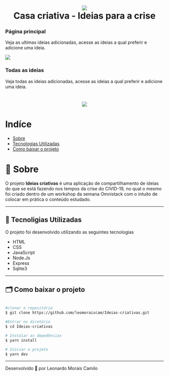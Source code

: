 <h1 align='center'>
  <img src='https://ik.imagekit.io/xa9e0paa00/logo_4oOqTLdp8.png'>
  <br />
  Casa criativa - Ideias para a crise
</h1>

### Página principal

Veja as ultimas ideias adicionadas, acesse as ideias a qual preferir e adicione uma ideia.

  <img src='https://ik.imagekit.io/xa9e0paa00/Ideias_criativas_-_Application/Captura_de_tela_de_2020-05-03_10-44-51_lSV5XPbYI.png'>

### Todas as ideias

Veja todas as ideias adicionadas, acesse as ideias a qual preferir e adicione uma ideia.

<h1 align='center' wi>
  <img src='https://ik.imagekit.io/xa9e0paa00/Ideias_criativas_-_Application/Captura_de_tela_de_2020-05-03_10-44-54_-dJ7TQkz_.png' />
</h1>

# Indíce

- [Sobre](#-Sobre)
- [Tecnologias Utilizadas](#-tecnoligias-utilizadas)
- [Como baixar o projeto](#-como-baixar-o-projeto)

# 🔖 Sobre

O projeto **Ideias criativas** é uma aplicação de compartilhamento de ideias do que se está fazendo nos tempos da crise do CIVID-19, no qual o mesmo foi criado dentro de um workshop da semana Omnistack com o intuito de colocar em prática o conteúdo estudado.

---

## 🚀 Tecnoligias Utilizadas

O projeto foi desenvolvido utilizando as seguintes tecnologias

- HTML
- CSS
- JavaScript
- Node.Js
- Express
- Sqlite3

---

## 🗂 Como baixar o projeto

```bash

#clonar o repositório
$ git clone https://github.com/leomoraiscam/Ideias-criativas.git

#Entrar no diretório
$ cd Ideias-criativas

# Instalar as depedências
$ yarn install

# Iniciar o projeto
$ yarn dev
```

---

Desenvolvido 💜 por Leonardo Morais Camilo
